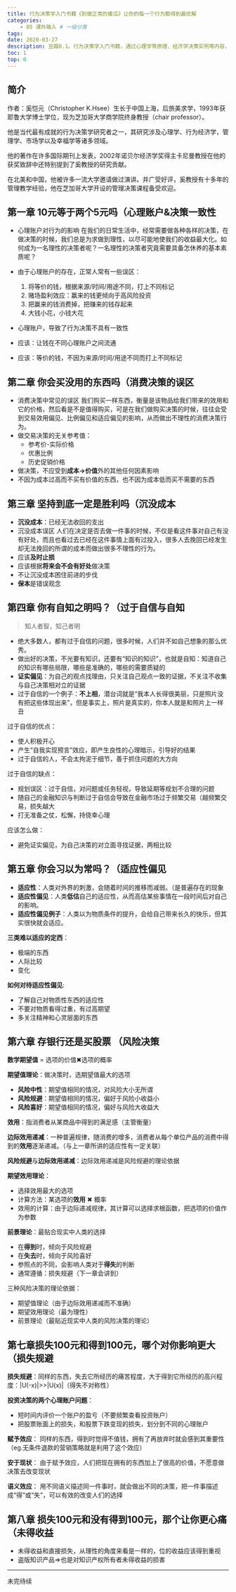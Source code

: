 ```yaml
---
title: 行为决策学入门书籍《别做正常的傻瓜》让你的每一个行为都得到最优解
categories:
    - 05 课外输入 # 一级分类
tags:
date: 2020-03-27
description: 豆瓣8.1。行为决策学入门书籍，通过心理学等原理、经济学决策实例等内容，讲述什么是决策理性，分析决策误区，让你的每一个行为都得到最优解。
toc: 1
top: 0
---
```


## 简介
作者：奚恺元（Christopher K.Hsee）生长于中国上海，后旅美求学，1993年获耶鲁大学博士学位，现为芝加哥大学商学院终身教授（chair professor）。

他是当代最有成就的行为决策学研究者之一，其研究涉及心理学、行为经济学，管理学、市场学以及幸福学等诸多领域。

他的著作在许多国际期刊上发表，2002年诺贝尔经济学奖得主卡尼曼教授在他的获奖致辞中还特别提到了奚教授的研究贡献。

在北美和中国，他被许多一流大学邀请做过演讲。并广受好评，奚教授有十多年的管理教学经验，他在芝加哥大学开设的管理决策课程备受欢迎。

## 第一章 10元等于两个5元吗（**心理账户&决策一致性**
- 心理账户对行为的影响
在我们的日常生活中，经常需要做各种各样的决策，在做决策的时候，我们总是为求做到理性，以尽可能地使我们的收益最大化。如何成为一名理性的决策者呢？一名理性的决策者究竟需要具备怎休养的基本素质呢？

- 由于心理账户的存在，正常人常有一些误区：

  1. 将等价的钱，根据来源/时间/用途不同，打上不同标记
  2. 赌场盈利效应：赢来的钱更倾向于高风险投资
  3. 把赢来的钱消费掉，把赚来的钱存起来
  4. 大钱小花，小钱大花

- 心理账户，导致了行为决策不具有一致性
- 应该：让钱在不同心理账户之间流通
- 应该：等价的钱，不因为来源/时间/用途不同而打上不同标记

## 第二章 你会买没用的东西吗（**消费决策的误区**
- 消费决策中常见的误区
我们购买一样东西，衡量是该物品给我们带来的效用和它的价格，然后看是不是值得购买，可是在我们做购买决策的时候，往往会受到交易效用偏见、比例偏见和适应偏见的影响，从而做出不理性的消费决策行为。
- 做交易决策的无关参考值：
  - 参考价-实际价格
  - 优惠比例
  - 历史促销价格
- 做决策，不应受到**成本->价值**外的其他任何因素影响
- 不因为成本过高而不买有价值的东西，也不因为成本低而买不需要的东西

## 第三章 坚持到底一定是胜利吗（**沉没成本**
- **沉没成本**：已经无法收回的支出
- 沉没成本误区
人们在决定是否去做一件事的时候，不仅是看这件事对自己有没有好处，而且也看过去已经在这件事情上面有过投入，很多人去挽回已经发生却无法挽回的所谓的成本而做出很多不理性的行为。
- 应该**及时止损**
- 应该根据**将来会不会有好处**做决策
- 不让沉没成本困住前进的步伐
- **保本**是错误观念

## 第四章 你有自知之明吗？（**过于自信与自知**
> 知人者智，知己者明

- 绝大多数人，都有过于自信的问题，很多时候，人们并不如自己想象的那么优秀。
- 做出好的决策，不光要有知识，还要有“知识的知识”，也就是自知：知道自己的知识有哪些局限，哪些是准确的，哪些的需要质疑的
- **证实偏见**：为自己的观点找理由，只关注自己观点一致的证据，不关注不收集与自己决策相对立的证据
- 过于自信的一个例子：**不上相**，潜台词就是“我本人长得很美丽，只是照片没有把这些体现出来”，但是事实上，照片是真实的，你本人就是和照片上一样丑

过于自信的优点：
- 使人积极开心
- 产生“自我实现预言”效应，即产生良性的心理暗示，引导好的结果
- 过于自信的人，不会太拘泥于细节，善于抓住问题的大方向

过于自信的缺点：
- 规划误区：过于自信，对问题或任务轻视，导致延期等规划不合理的问题
- 随自己的金融知识与判断过于自信会导致在金融市场过于频繁交易（越频繁交易，损失越大
- 打无准备之仗，松懈，持侥幸心理

应该怎么做：
- 避免证实偏见，为自己决策的对立面寻找证据，两相比较


## 第五章 你会习以为常吗？（**适应性偏见**
- **适应性**：人类对外界的刺激，会随着时间的推移而减弱。（是普遍存在的现象
- **适应性偏见**：人类**低估**自己的适应性，从而高估某些事情在一段时间后对自己的影响。
- **适应性偏见例子**：人类以为物质条件的提升，会给自己带来长久的快乐，但其实很快就会适应。

**三类难以适应的定西**：
- 极端的东西
- 人际比较
- 变化

**如何对待适应性偏见**:
- 了解自己对物质性东西的适应性
- 不要对物质看得过重，有过高期望
- 多关注精神和心灵层面的东西

## 第六章 存银行还是买股票 （**风险决策**

**数学期望值** = 选项的价值✖选项的概率

**期望值理论**：做决策时，选期望值最大的选项

- **风险中性**：期望值相同的情况，对风险大小无所谓
- **风险规避**：期望值相同的情况，偏好于风险小收益小
- **风险喜好**：期望值相同的情况，偏好与风险大收益大

**效用**：指消费者从某商品中得到的满足感（主管衡量）

**边际效用递减**：一种普遍规律，随消费的增多，消费者从每个单位产品的消费中得到的**效用**逐渐递减。（与上一章所讲的适应性有一定关联）

**风险规避**与**边际效用递减**：边际效用递减是风险规避的理论依据

**期望效用理论**：
- 选择效用最大的选项
- 计算方法：某选项的**效用** ✖ 概率
- 效用的计算：由于边际递减规律，其计算可以选择求根函数，把选项的价值作为参数

**前景理论**：最贴合现实中人类的选择
- 在**得到**时，倾向于风险规避
- 在**失去**时，倾向于风险喜好
- 参照点的不同，会影响人类对于**得失**的判断
- 通常遵循：损失规避（下一章会讲到）

三种风险决策的理论依据：
- 期望值理论（由于边际效用递减而不准确）
- 期望效用理论（最为理性）
- 前景理论（最贴近现实中人类的风险决策的理论）


## 第七章损失100元和得到100元，哪个对你影响更大（**损失规避**
**损失规避**：同样的东西，失去它所经历的痛苦程度，大于得到它所经历的高兴程度：|U(-x)|>>|U(x)|（得失不对称性）

**投资决策的两个心理账户问题**：
- 短时间内评价一个账户的盈亏（不要频繁查看投资账户）
- 把股票账面上的损失，和股票下跌变现的损失，划分到不同的心理账户

**赋予效应**：
同样的东西，得到时觉得不值钱，拥有了再放弃时就会感到其重要性（eg.无条件退款的营销策略就是利用了这个效应）

**安于现状**：
由于赋予效应，人们把现在拥有的东西加上了很高的价值，不愿意做决策去改变现状

**语义效应**：
用不同语义描述同一件事时，就会做出不同的决策，把一件事描述成“得”或“失”，可以有效的改变人们的选择

## 第八章 损失100元和没有得到100元，那个让你更心痛（**未得收益**
- 未得收益和直接损失，从理性的角度来看是一样的，位的收益应该得到重视
- 盗版知识产品=>也是对知识产权所有者未得收益的损害

<!-- 
## 第六章 你的直觉如何
- 启示法及其偏见


## 第八章 多一定比少好吗
- 比较评价和单独评价

## 第九章 你想让朋友和员工更开心吗
- 赠送礼物和激励员工的艺术 -->

--------------------------------
未完待续